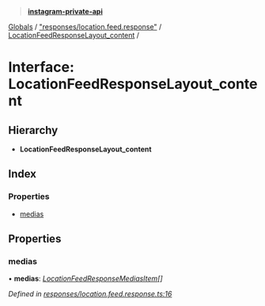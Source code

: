 > **[instagram-private-api](../README.md)**

[Globals](../README.md) / ["responses/location.feed.response"](../modules/_responses_location_feed_response_.md) / [LocationFeedResponseLayout_content](_responses_location_feed_response_.locationfeedresponselayout_content.md) /

# Interface: LocationFeedResponseLayout_content

## Hierarchy

* **LocationFeedResponseLayout_content**

## Index

### Properties

* [medias](_responses_location_feed_response_.locationfeedresponselayout_content.md#medias)

## Properties

###  medias

• **medias**: *[LocationFeedResponseMediasItem](_responses_location_feed_response_.locationfeedresponsemediasitem.md)[]*

*Defined in [responses/location.feed.response.ts:16](https://github.com/dilame/instagram-private-api/blob/3e16058/src/responses/location.feed.response.ts#L16)*